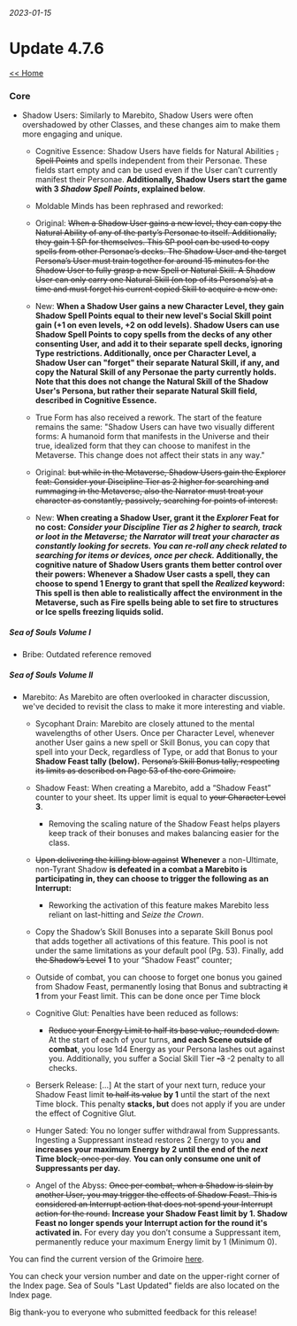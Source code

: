 _2023-01-15_
# Update 4.7.6

[<< Home](https://grimoireofheart.github.io)

### Core
* Shadow Users: Similarly to Marebito, Shadow Users were often overshadowed by other Classes, and these changes aim to make them more engaging and unique.
	* Cognitive Essence: Shadow Users have fields for Natural Abilities ~~, Spell Points~~ and spells independent from their Personae. These fields start empty and can be used even if the User can’t currently manifest their Personae. **Additionally, Shadow Users start the game with 3 _Shadow Spell Points_, explained below**.
	
	* Moldable Minds has been rephrased and reworked: 
	* Original: ~~When a Shadow User gains a new level, they can copy the Natural Ability of any of the party’s Personae to itself. Additionally, they gain 1 SP for themselves. This SP pool can be used to copy spells from other Personae’s decks. The Shadow User and the target Persona’s User must train together for around 15 minutes for the Shadow User to fully grasp a new Spell or Natural Skill. A Shadow User can only carry one Natural Skill (on top of its Persona’s) at a time and must forget his current copied Skill to acquire a new one.~~
	* New: **When a Shadow User gains a new Character Level, they gain Shadow Spell Points equal to their new level's Social Skill point gain (+1 on even levels, +2 on odd levels). Shadow Users can use Shadow Spell Points to copy spells from the decks of any other consenting User, and add it to their separate spell decks, ignoring Type restrictions. Additionally, once per Character Level, a Shadow User can "forget" their separate Natural Skill, if any, and copy the Natural Skill of any Personae the party currently holds. Note that this does not change the Natural Skill of the Shadow User's Persona, but rather their separate Natural Skill field, described in Cognitive Essence.**
	
	* True Form has also received a rework. The start of the feature remains the same: "Shadow Users can have two visually different forms: A humanoid form that manifests in the Universe and their true, idealized form that they can choose to manifest in the Metaverse. This change does not affect their stats in any way."
	* Original: ~~but while in the Metaverse, Shadow Users gain the Explorer feat: Consider your Discipline Tier as 2 higher for searching and rummaging in the Metaverse, also the Narrator must treat your character as constantly, passively, searching for points of interest.~~
	* New: **When creating a Shadow User, grant it the _Explorer_ Feat for no cost: _Consider your Discipline Tier as 2 higher to search, track or loot in the Metaverse; the Narrator will treat your character as constantly looking for secrets. You can re-roll any check related to searching for items or devices, once per check._ Additionally, the cognitive nature of Shadow Users grants them better control over their powers: Whenever a Shadow User casts a spell, they can choose to spend 1 Energy to grant that spell the _Realized_ keyword: This spell is then able to realistically affect the environment in the Metaverse, such as Fire spells being able to set fire to structures or Ice spells freezing liquids solid.**

##### Sea of Souls Volume I
* Bribe: Outdated reference removed

##### Sea of Souls Volume II
* Marebito: As Marebito are often overlooked in character discussion, we've decided to revisit the class to make it more interesting and viable.
	* Sycophant Drain: Marebito are closely attuned to the mental wavelengths of other Users. Once per Character Level, whenever another User gains a new spell or Skill Bonus, you can copy that spell into your Deck, regardless of Type, or add that Bonus to your **Shadow Feast tally (below).** ~~Persona’s Skill Bonus tally, respecting its limits as described on Page 53 of the core Grimoire.~~
	
	* Shadow Feast: When creating a Marebito, add a “Shadow Feast” counter to your sheet. Its upper limit is equal to ~~your Character Level~~ **3**. 
		* Removing the scaling nature of the Shadow Feast helps players keep track of their bonuses and makes balancing easier for the class.
	* ~~Upon delivering the killing blow against~~ **Whenever** a non-Ultimate, non-Tyrant Shadow **is defeated in a combat a Marebito is participating in, they can choose to trigger the following as an Interrupt:**
		* Reworking the activation of this feature makes Marebito less reliant on last-hitting and _Seize the Crown_.
	* Copy the Shadow’s Skill Bonuses into a separate Skill Bonus pool that adds together all activations of this feature. This pool is not under the same limitations as your default pool (Pg. 53). Finally, add ~~the Shadow’s Level~~ **1** to your “Shadow Feast” counter;
	* Outside of combat, you can choose to forget one bonus you gained from Shadow Feast, permanently losing that Bonus and subtracting ~~it~~ **1** from your Feast limit. This can be done once per Time block
	
	* Cognitive Glut: Penalties have been reduced as follows: 
		* ~~Reduce your Energy Limit to half its base value, rounded down.~~ At the start of each of your turns, **and each Scene outside of combat**, you lose 1d4 Energy as your Persona lashes out against you. Additionally, you suffer a Social Skill Tier ~~-3~~ -2 penalty to all checks.

	* Berserk Release: [...] At the start of your next turn, reduce your Shadow Feast limit ~~to half its value~~ **by 1** until the start of the next Time block. This penalty **stacks, but** does not apply if you are under the effect of Cognitive Glut.

	* Hunger Sated: You no longer suffer withdrawal from Suppressants. Ingesting a Suppressant instead restores 2 Energy to you **and increases your maximum Energy by 2 until the end of the _next_ Time block**~~, once per day~~. **You can only consume one unit of Suppressants per day.**

	* Angel of the Abyss: ~~Once per combat, when a Shadow is slain by another User, you may trigger the effects of Shadow Feast. This is considered an Interrupt action that does not spend your Interrupt action for the round.~~ **Increase your Shadow Feast limit by 1. Shadow Feast no longer spends your Interrupt action for the round it's activated in.** For every day you don’t consume a Suppressant item, permanently reduce your maximum Energy limit by 1 (Minimum 0).

	
You can find the current version of the Grimoire [here](https://github.com/grimoireofheart/grimoireofheart.github.io/raw/main/Resources/Grimoire%20of%20the%20Heart%20[Core%20Rulebook].pdf).

You can check your version number and date on the upper-right corner of the Index page. Sea of Souls "Last Updated" fields are also located on the Index page. 

Big thank-you to everyone who submitted feedback for this release!